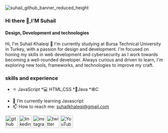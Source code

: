 ![suhail_github_banner_reduced_height](https://github.com/user-attachments/assets/ab0f12c0-aecc-4710-a256-bde71ae9811a)
### Hi there 👋,I'M Suhail
#### Design, Development and technologies 




Hi, I'm Suhail Khaleqi 👋
I'm currently studying at Bursa Technical University in Turkey, with a passion for design and development. I'm focused on honing my skills in web development and cybersecurity as I work towards becoming a well-rounded developer. Always curious and driven to learn, I'm exploring new tools, frameworks, and technologies to improve my craft.

### skills and experience
* ⚛ JavaScript
*💻 HTML,CSS
*📱Java
*🕸C


- 🌱 I’m currently learning Javascript 
- 📫 How to reach me: suhailkhaleqi@gmail.com 


[<img src='https://cdn.jsdelivr.net/npm/simple-icons@3.0.1/icons/github.svg' alt='github' height='40'>](https://github.com/khaleqisuhail)  [<img src='https://cdn.jsdelivr.net/npm/simple-icons@3.0.1/icons/linkedin.svg' alt='linkedin' height='40'>](https://www.linkedin.com/in/suhail-khaleqi/)  [<img src='https://cdn.jsdelivr.net/npm/simple-icons@3.0.1/icons/instagram.svg' alt='instagram' height='40'>](https://www.instagram.com/khaleqisuhail/)  [<img src='https://cdn.jsdelivr.net/npm/simple-icons@3.0.1/icons/twitter.svg' alt='twitter' height='40'>](https://twitter.com/khaleqisuhail)  [<img src='https://cdn.jsdelivr.net/npm/simple-icons@3.0.1/icons/youtube.svg' alt='YouTube' height='40'>](https://www.youtube.com/channel/www.youtube.com/@SuHailKhaleqi)  

